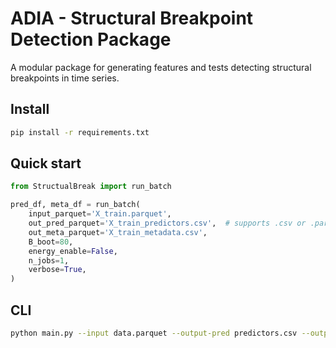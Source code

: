 # ADIA - Structural Breakpoint Detection Package

A modular package for generating features and tests detecting structural breakpoints in time series.

## Install

```bash
pip install -r requirements.txt
```

## Quick start

```python
from StructualBreak import run_batch

pred_df, meta_df = run_batch(
    input_parquet='X_train.parquet',
    out_pred_parquet='X_train_predictors.csv',  # supports .csv or .parquet
    out_meta_parquet='X_train_metadata.csv',
    B_boot=80,
    energy_enable=False,
    n_jobs=1,
    verbose=True,
)
```

## CLI

```bash
python main.py --input data.parquet --output-pred predictors.csv --output-meta metadata.csv
```
